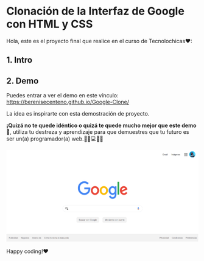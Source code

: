 # Clonación de la Interfaz de Google con HTML y CSS

Hola, este es el proyecto final que realice en el curso de Tecnolochicas❤:



## 1. Intro



## 2. Demo

Puedes entrar a ver el demo en este vínculo: https://berenisecenteno.github.io/Google-Clone/

La idea es inspirarte con esta demostración de proyecto. 

**¡Quizá no te quede idéntico o quizá te quede mucho mejor que este demo🤩**, utiliza tu destreza y aprendizaje para que demuestres que tu futuro es ser un(a) programador(a) web.👩🏻💻👦🏻

![imagen]("./../imagenes/demo.png)


Happy coding!❤

